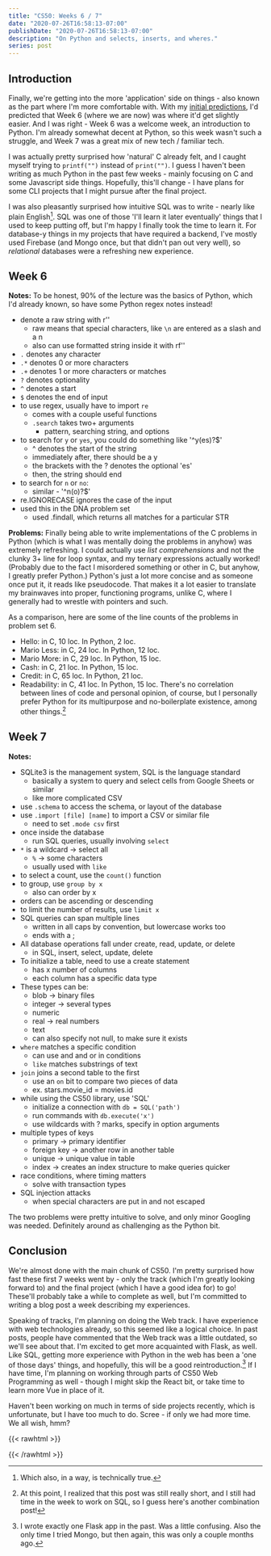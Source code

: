 ```yaml
---
title: "CS50: Weeks 6 / 7"
date: "2020-07-26T16:58:13-07:00"
publishDate: "2020-07-26T16:58:13-07:00"
description: "On Python and selects, inserts, and wheres."
series: post
---
```


## Introduction
Finally, we're getting into the more 'application' side on things - also known as the part where I'm more comfortable with. With my [initial predictions](https://kewbish.github.io/blog/posts/200621/), I'd predicted that Week 6 (where we are now) was where it'd get slightly easier. And I was right - Week 6 was a welcome week, an introduction to Python. I'm already somewhat decent at Python, so this week wasn't such a struggle, and Week 7 was a great mix of new tech / familiar tech.  

I was actually pretty surprised how 'natural' C already felt, and I caught myself trying to `printf("")` instead of `print("")`. I guess I haven't been writing as much Python in the past few weeks - mainly focusing on C and some Javascript side things. Hopefully, this'll change - I have plans for some CLI projects that I might pursue after the final project.  

I was also pleasantly surprised how intuitive SQL was to write - nearly like plain English[^1]. SQL was one of those 'I'll learn it later eventually' things that I used to keep putting off, but I'm happy I finally took the time to learn it. For database-y things in my projects that have required a backend, I've mostly used Firebase (and Mongo once, but that didn't pan out very well), so *relational* databases were a refreshing new experience.

## Week 6
**Notes:**
To be honest, 90% of the lecture was the basics of Python, which I'd already known, so have some Python regex notes instead!
- denote a raw string with r''
    - raw means that special characters, like `\n` are entered as a slash and a n
	- also can use formatted string inside it with rf''
- `.` denotes any character
- `.*` denotes 0 or more characters
- `.+` denotes 1 or more characters or matches
- `?` denotes optionality
- `^` denotes a start
- `$` denotes the end of input
- to use regex, usually have to import `re`
	- comes with a couple useful functions
	- `.search` takes two+ arguments
		- pattern, searching string, and options
- to search for `y` or `yes`, you could do something like '^y(es)?$'
	- ^ denotes the start of the string
	- immediately after, there should be a y
	- the brackets with the ? denotes the optional 'es'
	- then, the string should end
- to search for `n` or `no`:
	- similar - '^n(o)?$'
- re.IGNORECASE ignores the case of the input
- used this in the DNA problem set
	- used .findall, which returns all matches for a particular STR

**Problems:**
Finally being able to write implementations of the C problems in Python (which is what I was mentally doing the problems in anyhow) was extremely refreshing. I could actually use *list comprehensions* and not the clunky 3+ line for loop syntax, and my ternary expressions actually worked! (Probably due to the fact I misordered something or other in C, but anyhow, I greatly prefer Python.) Python's just a lot more concise and as someone once put it, it reads like pseudocode. That makes it a lot easier to translate my brainwaves into proper, functioning programs, unlike C, where I generally had to wrestle with pointers and such.

As a comparison, here are some of the line counts of the problems in problem set 6.
- Hello: in C, 10 loc. In Python, 2 loc.
- Mario Less: in C, 24 loc. In Python, 12 loc.
- Mario More: in C, 29 loc. In Python, 15 loc.
- Cash: in C, 21 loc. In Python, 15 loc.
- Credit: in C, 65 loc. In Python, 21 loc.
- Readability: in C, 41 loc. In Python, 15 loc.
There's no correlation between lines of code and personal opinion, of course, but I personally prefer Python for its multipurpose and no-boilerplate existence, among other things.[^2]

## Week 7
**Notes:**
- SQLite3 is the management system, SQL is the language standard
    - basically a system to query and select cells from Google Sheets or similar 
    - like more complicated CSV
- use `.schema` to access the schema, or layout of the database
- use `.import [file] [name]` to import a CSV or similar file
    - need to set `.mode csv` first
- once inside the database
    - run SQL queries, usually involving `select`
- `*` is a wildcard -> select all
    - `%` -> some characters
    - usually used with `like`
- to select a count, use the `count()` function
- to group, use `group by x`
    - also can order by x
- orders can be ascending or descending
- to limit the number of results, use `limit x`
- SQL queries can span multiple lines
    - written in all caps by convention, but lowercase works too
    - ends with a ;
- All database operations fall under create, read, update, or delete
    - in SQL, insert, select, update, delete
- To initialize a table, need to use a create statement
    - has x number of columns
    - each column has a specific data type
- These types can be:
    - blob -> binary files
    - integer -> several types
    - numeric
    - real -> real numbers
    - text
    - can also specify not null, to make sure it exists
- `where` matches a specific condition
    - can use and and or in conditions
    - `like` matches substrings of text
- `join` joins a second table to the first
    - use an `on` bit to compare two pieces of data
    - ex. stars.movie_id = movies.id
- while using the CS50 library, use 'SQL'
    - initialize a connection with `db = SQL('path')`
    - run commands with `db.execute('x')`
    - use wildcards with ? marks, specify in option arguments
- multiple types of keys
    - primary -> primary identifier
    - foreign key -> another row in another table
    - unique -> unique value in table
    - index -> creates an index structure to make queries quicker
- race conditions, where timing matters
    - solve with transaction types
- SQL injection attacks
    - when special characters are put in and not escaped

The two problems were pretty intuitive to solve, and only minor Googling was needed. Definitely around as challenging as the Python bit.

## Conclusion
We're almost done with the main chunk of CS50. I'm pretty surprised how fast these first 7 weeks went by - only the track (which I'm greatly looking forward to) and the final project (which I have a good idea for) to go! These'll probably take a while to complete as well, but I'm committed to writing a blog post a week describing my experiences.

Speaking of tracks, I'm planning on doing the Web track. I have experience with web technologies already, so this seemed like a logical choice. In past posts, people have commented that the Web track was a little outdated, so we'll see about that. I'm excited to get more acquainted with Flask, as well. Like SQL, getting more experience with Python in the web has been a 'one of those days' things, and hopefully, this will be a good reintroduction.[^3] If I have time, I'm planning on working through parts of CS50 Web Programming as well - though I might skip the React bit, or take time to learn more Vue in place of it.

Haven't been working on much in terms of side projects recently, which is unfortunate, but I have too much to do. Scree - if only we had more time. We all wish, hmm? 

[^1]: Which also, in a way, is technically true.

[^2]: At this point, I realized that this post was still really short, and I still had time in the week to work on SQL, so I guess here's another combination post!

[^3]: I wrote exactly one Flask app in the past. Was a little confusing. Also the only time I tried Mongo, but then again, this was only a couple months ago.

{{< rawhtml >}}
<!--okay aadi have a birthday acknowledgement :tada:-->
{{< /rawhtml >}}